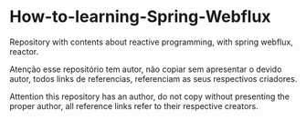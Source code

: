 # How-to-learning-Spring-Webflux
Repository with contents about reactive programming, with spring webflux, reactor.
<div>
<p>
Atenção esse repositório tem autor, não copiar sem apresentar o devido autor, todos links de referencias, referenciam as seus respectivos criadores.  
</p>
<p>
Attention this repository has an author, do not copy without presenting the proper author, all reference links refer to their respective creators.
</p>
</div>
